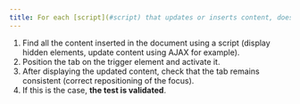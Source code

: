 ```yaml
---
title: For each [script](#script) that updates or inserts content, does the [tab order](#tab-order) remain [consistent](#understandable-read-order)?
---
```


1. Find all the content inserted in the document using a script (display hidden elements, update content using AJAX for example).
2. Position the tab on the trigger element and activate it.
3. After displaying the updated content, check that the tab remains consistent (correct repositioning of the focus).
4. If this is the case, **the test is validated**.
